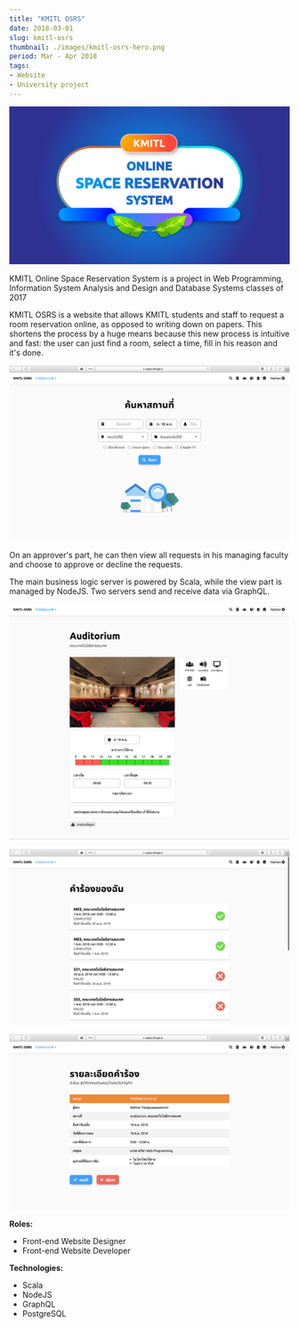 ```yaml
---
title: "KMITL OSRS"
date: 2018-03-01
slug: kmitl-osrs
thumbnail: ./images/kmitl-osrs-hero.png
period: Mar - Apr 2018
tags:
- Website
- University project
---
```


![KMITL OSRS](./images/kmitl-osrs-hero.png)

KMITL Online Space Reservation System is a project in Web Programming,
Information System Analysis and Design and Database Systems classes of 2017

KMITL OSRS is a website that allows KMITL students and staff to request a room reservation online,
as opposed to writing down on papers.
This shortens the process by a huge means because this new process is intuitive and fast:
the user can just find a room, select a time, fill in his reason and it's done.

![](./images/home.png)

On an approver's part, he can then view all requests in his managing faculty and choose to approve or decline the requests.

The main business logic server is powered by Scala, while the view part is managed by NodeJS. Two servers send and receive data via GraphQL.

![](./images/single.jpg)

![](./images/requests.png)

![](./images/approval.png)

**Roles:**
- Front-end Website Designer
- Front-end Website Developer

**Technologies:**
- Scala
- NodeJS
- GraphQL
- PostgreSQL
